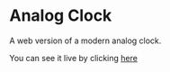 # Analog Clock
<p>A web version of a modern analog clock.</p>
<p>You can see it live by clicking <a href="https://vinilsilv.github.io/analog-clock" target="_blank">here</a></p>